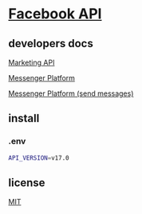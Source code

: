 # [Facebook API](https://developers.facebook.com/)

## developers docs

[Marketing API](https://developers.facebook.com/docs/marketing-apis/overview)

[Messenger Platform](https://developers.facebook.com/docs/messenger-platform/get-started/)

[Messenger Platform (send messages)](https://developers.facebook.com/docs/messenger-platform/send-messages/)

## install

### .env

```sh
API_VERSION=v17.0
```

## license

[MIT](./LICENSE)
